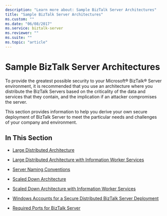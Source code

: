 ```yaml
---
description: "Learn more about: Sample BizTalk Server Architectures"
title: "Sample BizTalk Server Architectures"
ms.custom: ""
ms.date: "06/08/2017"
ms.service: biztalk-server
ms.reviewer: ""
ms.suite: ""
ms.topic: "article"
---
```

# Sample BizTalk Server Architectures
To provide the greatest possible security to your Microsoft® BizTalk® Server environment, it is recommended that you use an architecture where you distribute the BizTalk Servers based on the criticality of the data and services that they contain, and the implication if an attacker compromises the server.  
  
 This section provides information to help you derive your own secure deployment of BizTalk Server to meet the particular needs and challenges of your company and environment.  
  
## In This Section  
  
-   [Large Distributed Architecture](../core/large-distributed-architecture.md)  
  
-   [Large Distributed Architecture with Information Worker Services](../core/large-distributed-architecture-with-information-worker-services.md)  
  
-   [Server Naming Conventions](../core/server-naming-conventions.md)  
  
-   [Scaled Down Architecture](../core/scaled-down-architecture.md)  
  
-   [Scaled Down Architecture with Information Worker Services](../core/scaled-down-architecture-with-information-worker-services.md)  
  
-   [Windows Accounts for a Secure Distributed BizTalk Server Deployment](../core/windows-accounts-for-a-secure-distributed-biztalk-server-deployment.md)  
  
-   [Required Ports for BizTalk Server](../core/required-ports-for-biztalk-server.md)
